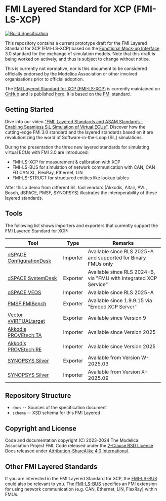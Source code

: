 # FMI Layered Standard for XCP (FMI-LS-XCP)

[![Build Specification](https://github.com/modelica/fmi-ls-xcp/actions/workflows/build-ls-xcp.yml/badge.svg)](https://github.com/modelica/fmi-ls-xcp/actions/workflows/build-ls-xcp.yml)

This repository contains a current prototype draft for the FMI Layered
Standard for XCP (FMI-LS-XCP) based on the
[Functional Mock-up Interface][FMI] 3.0 standard for the exchange of
simulation models. Note that this draft is being worked on actively,
and thus is subject to change without notice.

This is currently not normative, nor is this document to be considered
officially endorsed by the Modelica Association or other involved
organisations prior to official adoption.

The [FMI Layered Standard for XCP (FMI-LS-XCP)][spec] is currently maintained on
[GitHub][githubspec] and is published [here][spec]. It is based on
the [FMI][] standard.

## Getting Started

Dive into our video ["FMI, Layered Standards and ASAM Standards - Enabling Seamless SiL Simulation of Virtual ECUs"](https://www.youtube.com/watch?v=KzzKRa3jORs).
Discover how the cutting-edge FMI 3.0 standard and the layered standards based on it are revolutionizing the world of Software-in-the-Loop (SiL) simulations.

During the presentation the three new layered standards for simulating virtual ECUs with FMI 3.0 are introduced:

- FMI-LS-XCP for measurement & calibration with XCP
- FMI-LS-BUS for simulation of network communication with CAN, CAN FD CAN XL, FlexRay, Ethernet, LIN
- FMI-LS-STRUCT for structured entities like lookup tables

After this a demo from different SiL tool vendors (Akkodis, Altair, AVL, Bosch, dSPACE, PMSF, SYNOPSYS) illustrates the interoperability of these layered standards.

## Tools

The following list shows importers and exporters that currently support the FMI Layered Standard for XCP:

|Tool|Type|Remarks
|---|---|---|
[dSPACE ConfigurationDesk](https://www.dspace.com/de/gmb/home/products/sw/impsw/configurationdesk.cfm)|Importer|Available since RLS 2025-A and supported for Binary FMUs only
[dSPACE SystemDesk](https://www.dspace.com/en/pub/home/products/sw/system_architecture_software/systemdesk.cfm)|Exporter|Available since RLS 2024-B, via "FMU with Integrated XCP Service"
[dSPACE VEOS](https://www.dspace.com/en/pub/home/products/sw/simulation_software/veos.cfm)|Importer|Available since RLS 2025-A
[PMSF FMIBench](https://pmsf.eu/products/fmibench/)|Exporter|Available since 1.9.9.15 via "Embed XCP Server"
[Vector vVIRTUALtarget](https://www.vector.com/at/en/products/products-a-z/software/vvirtualtarget/)|Exporter|Available since Version 9
[Akkodis PROVEtech:TA](https://www.provetech.de/index.php/downloads/provetech-ta)|Importer|Available since Version 2025
[Akkodis PROVEtech:RE](https://www.provetech.de/index.php/downloads/provetech-re)|Importer|Available since Version 2025
[SYNOPSYS Silver](https://www.synopsys.com/verification/virtual-prototyping/silver.html)|Exporter|Available from Version W-2025.03
[SYNOPSYS Silver](https://www.synopsys.com/verification/virtual-prototyping/silver.html)|Importer|Available from Version X-2025.09


## Repository Structure

- `docs` -- Sources of the specification document
- `schema` -- XSD schema for this FMI Layered

## Copyright and License

Code and documentation copyright (C) 2023-2024 The Modelica Association Project FMI.
Code released under the [2-Clause BSD License].
Docs released under [Attribution-ShareAlike 4.0 International].

## Other FMI Layered Standards

If you are interested in the FMI Layered Standard for XCP, the [FMI-LS-BUS] could also be relevant to you.
The [FMI-LS-BUS] specifies an FMI extension for using network communication (e.g. CAN, Ethernet, LIN, FlexRay) within FMUs.

[FMI]: https://fmi-standard.org/
[FMI-LS-BUS]: https://github.com/modelica/fmi-ls-bus
[githubspec]: docs/index.adoc
[spec]: https://modelica.github.io/fmi-ls-xcp/main/
[2-Clause BSD License]: https://opensource.org/licenses/BSD-2-Clause
[Attribution-ShareAlike 4.0 International]: https://creativecommons.org/licenses/by-sa/4.0/
